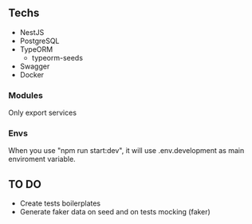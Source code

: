 ## Techs

- NestJS
- PostgreSQL
- TypeORM
  - typeorm-seeds
- Swagger
- Docker

### Modules

Only export services

### Envs

When you use "npm run start:dev", it will use .env.development as main enviroment variable.

## TO DO

- Create tests boilerplates
- Generate faker data on seed and on tests mocking (faker)